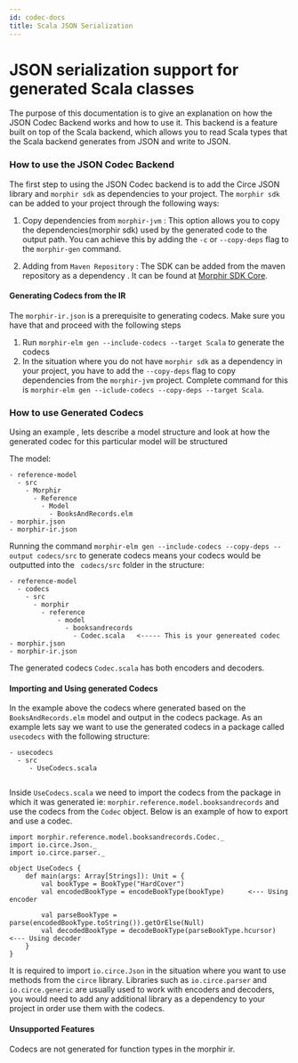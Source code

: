 ```yaml
---
id: codec-docs
title: Scala JSON Serialization
---
```


# JSON serialization support for generated Scala classes

The purpose of this documentation is to give an explanation on how the JSON Codec Backend works and how to use it.
This backend is a feature built on top of the Scala backend, which allows you to read Scala types that the Scala backend generates from JSON and write to JSON.

### How to use the JSON Codec Backend

The first step to using the JSON Codec backend is to add the Circe JSON library and ```morphir sdk``` as dependencies to your project. The ```morphir sdk``` can be added to your project through the following ways:

1. Copy dependencies from ```morphir-jvm``` : This option allows you to copy the dependencies(morphir sdk) used by the generated code to the output path. You can achieve this by adding the ```-c``` or ```--copy-deps``` flag to the ```morphir-gen``` command.

2. Adding from `Maven Repository` : The SDK can be added from the maven repository as a dependency . It can be found at [Morphir SDK Core](https://search.maven.org/search?q=a:morphir-sdk-core_2.12).


#### Generating Codecs from the IR
The ```morphir-ir.json``` is a prerequisite to generating codecs. Make sure you have that and proceed with the following steps

1.  Run ```morphir-elm gen --include-codecs --target Scala``` to generate the codecs
2. In the situation where you do not have ```morphir sdk``` as a dependency in your project, you have to add the ```--copy-deps``` flag to copy dependencies from the ```morphir-jvm``` project. Complete command for this is ```morphir-elm gen --iclude-codecs --copy-deps --target Scala```.

### How to use Generated Codecs
Using an example , lets describe a model structure and look at how the generated codec for this particular model will be structured

The model:

	- reference-model
      - src
        - Morphir
          - Reference
	        - Model
              - BooksAndRecords.elm  
	- morphir.json
	- morphir-ir.json


Running the command  ```morphir-elm gen --include-codecs --copy-deps --output codecs/src``` to generate codecs means your codecs would be outputted into the ``` codecs/src```  folder in the structure:

	- reference-model
	  - codecs
        - src
          - morphir
            - reference
                - model
                  - booksandrecords
                    - Codec.scala   <----- This is your genereated codec 
	- morphir.json
	- morphir-ir.json

The generated codecs ```Codec.scala```  has both encoders and decoders.

#### Importing and Using generated Codecs

In the example above the codecs where generated based on the ```BooksAndRecords.elm``` model and output in the codecs package. As an example lets say we want to use the generated codecs in a package called ```usecodecs``` with the following structure:

```
- usecodecs
  - src
     - UseCodecs.scala
        
```

Inside ```UseCodecs.scala``` we need to import the codecs from the package in which it was generated ie: ```morphir.reference.model.booksandrecords``` and use the codecs from the ```Codec``` object. Below is an example of how to export and use a codec.

```
import morphir.reference.model.booksandrecords.Codec._
import io.circe.Json._
import io.circe.parser._

object UseCodecs {
    def main(args: Array[Strings]): Unit = {
        val bookType = BookType("HardCover")
        val encodedBookType = encodeBookType(bookType)      <--- Using encoder
        
        val parseBookType = parse(encodedBookType.toString()).getOrElse(Null)
        val decodedBookType = decodeBookType(parseBookType.hcursor)        <--- Using decoder
    }
}

```
It is required to import ```io.circe.Json``` in the situation where you want to use methods from the ```circe``` library. Libraries such as ```io.circe.parser``` and ```io.circe.generic``` are usually used to work with encoders and decoders, you would need to add any additional library as a dependency to your project in order use them with the codecs.


#### Unsupported Features
Codecs are not generated for function types in the morphir ir.




